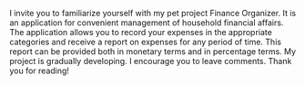 I invite you to familiarize yourself with my pet project Finance Organizer. It is an application for convenient management of household financial affairs. The application allows you to record your expenses in the appropriate categories and receive a report on expenses for any period of time. This report can be provided both in monetary terms and in percentage terms. My project is gradually developing. I encourage you to leave comments. Thank you for reading!

